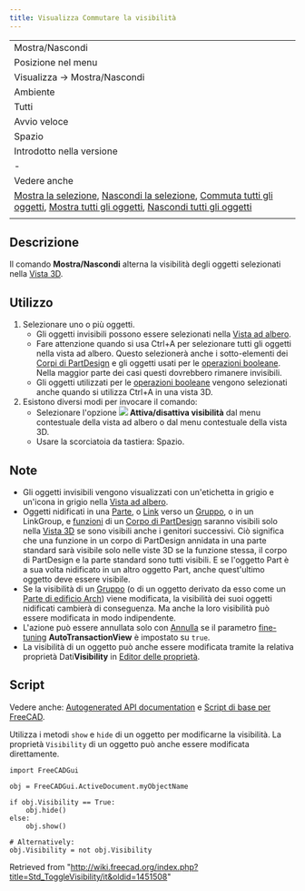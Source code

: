 ```yaml
---
title: Visualizza Commutare la visibilità
---
```


|                                                                                                                                                                                                                                                                                                                                                                     |
| ------------------------------------------------------------------------------------------------------------------------------------------------------------------------------------------------------------------------------------------------------------------------------------------------------------------------------------------------------------------- |
| Mostra/Nascondi                                                                                                                                                                                                                                                                                                                                                     |
| Posizione nel menu                                                                                                                                                                                                                                                                                                                                                  |
| Visualizza → Mostra/Nascondi                                                                                                                                                                                                                                                                                                                                        |
| Ambiente                                                                                                                                                                                                                                                                                                                                                            |
| Tutti                                                                                                                                                                                                                                                                                                                                                               |
| Avvio veloce                                                                                                                                                                                                                                                                                                                                                        |
| Spazio                                                                                                                                                                                                                                                                                                                                                              |
| Introdotto nella versione                                                                                                                                                                                                                                                                                                                                           |
| -                                                                                                                                                                                                                                                                                                                                                                   |
| Vedere anche                                                                                                                                                                                                                                                                                                                                                        |
| [Mostra la selezione](/Std_ShowSelection/it "Std ShowSelection/it"), [Nascondi la selezione](/Std_HideSelection/it "Std HideSelection/it"), [Commuta tutti gli oggetti](/Std_ToggleObjects/it "Std ToggleObjects/it"), [Mostra tutti gli oggetti](/Std_ShowObjects/it "Std ShowObjects/it"), [Nascondi tutti gli oggetti](/Std_HideObjects/it "Std HideObjects/it") |
|                                                                                                                                                                                                                                                                                                                                                                     |

## Descrizione

Il comando **Mostra/Nascondi** alterna la visibilità degli oggetti selezionati nella [Vista 3D](/3D_view/it "3D view/it").

## Utilizzo

1. Selezionare uno o più oggetti.
   - Gli oggetti invisibili possono essere selezionati nella [Vista ad albero](/Tree_view/it "Tree view/it").
   - Fare attenzione quando si usa Ctrl+A per selezionare tutti gli oggetti nella vista ad albero. Questo selezionerà anche i sotto-elementi dei [Corpi di PartDesign](/PartDesign_Body/it "PartDesign Body/it") e gli oggetti usati per le [operazioni booleane](/Part_Boolean/it "Part Boolean/it"). Nella maggior parte dei casi questi dovrebbero rimanere invisibili.
   - Gli oggetti utilizzati per le [operazioni booleane](/Part_Boolean/it "Part Boolean/it") vengono selezionati anche quando si utilizza Ctrl+A in una vista 3D.
2. Esistono diversi modi per invocare il comando:
   - Selezionare l'opzione **![](/images/Std_ToggleVisibility.svg) Attiva/disattiva visibilità** dal menu contestuale della vista ad albero o dal menu contestuale della vista 3D.
   - Usare la scorciatoia da tastiera: Spazio.

## Note

- Gli oggetti invisibili vengono visualizzati con un'etichetta in grigio e un'icona in grigio nella [Vista ad albero](/Tree_view/it "Tree view/it").
- Oggetti nidificati in una [Parte](/Std_Part/it "Std Part/it"), o [Link](/Std_LinkMake/it "Std LinkMake/it") verso un [Gruppo](/Std_Group/it "Std Group/it"), o in un LinkGroup, e [funzioni](/PartDesign_Feature/it "PartDesign Feature/it") di un [Corpo di PartDesign](/PartDesign_Body/it "PartDesign Body/it") saranno visibili solo nella [Vista 3D](/3D_view/it "3D view/it") se sono visibili anche i genitori successivi. Ciò significa che una funzione in un corpo di PartDesign annidata in una parte standard sarà visibile solo nelle viste 3D se la funzione stessa, il corpo di PartDesign e la parte standard sono tutti visibili. E se l'oggetto Part è a sua volta nidificato in un altro oggetto Part, anche quest'ultimo oggetto deve essere visibile.
- Se la visibilità di un [Gruppo](/Std_Group/it "Std Group/it") (o di un oggetto derivato da esso come un [Parte di edificio Arch](/Arch_BuildingPart/it "Arch BuildingPart/it")) viene modificata, la visibilità dei suoi oggetti nidificati cambierà di conseguenza. Ma anche la loro visibilità può essere modificata in modo indipendente.
- L'azione può essere annullata solo con [Annulla](/Std_Undo/it "Std Undo/it") se il parametro [fine-tuning](/Fine-tuning/it "Fine-tuning/it") **AutoTransactionView** è impostato su `true`.
- La visibilità di un oggetto può anche essere modificata tramite la relativa proprietà Dati**Visibility** in [Editor delle proprietà](/Property_editor/it "Property editor/it").

## Script

Vedere anche: [Autogenerated API documentation](https://freecad.github.io/SourceDoc/) e [Script di base per FreeCAD](/FreeCAD_Scripting_Basics/it "FreeCAD Scripting Basics/it").

Utilizza i metodi `show` e `hide` di un oggetto per modificarne la visibilità. La proprietà `Visibility` di un oggetto può anche essere modificata direttamente.

```
import FreeCADGui

obj = FreeCADGui.ActiveDocument.myObjectName

if obj.Visibility == True:
    obj.hide()
else:
    obj.show()

# Alternatively:
obj.Visibility = not obj.Visibility

```

Retrieved from "<http://wiki.freecad.org/index.php?title=Std_ToggleVisibility/it&oldid=1451508>"
